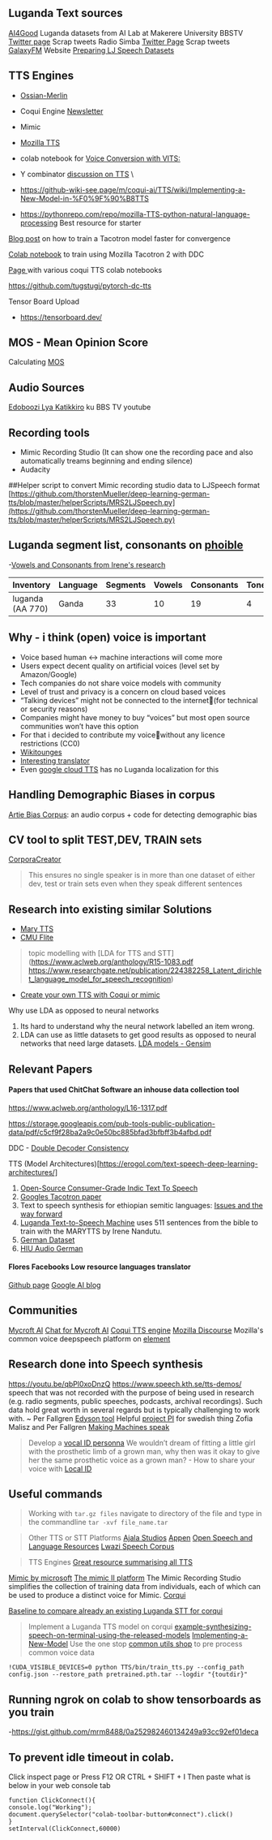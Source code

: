 ## Luganda Text sources
[AI4Good](https://github.com/AI-Lab-Makerere/Data4Good) Luganda datasets from AI Lab at Makerere University
BBSTV [Twitter page](https://twitter.com/bbstvug) Scrap tweets
Radio Simba [Twitter Page](https://twitter.com/simbaradio) Scrap tweets
[GalaxyFM](https://www.galaxyfm.co.ug/luganda/) Website
[Preparing LJ Speech Datasets](https://github.com/eazhary/dctts2)
## TTS Engines
- [Ossian-Merlin](http://jrmeyer.github.io/tts/2017/09/15/Ossian-Merlin-demo.html)
- Coqui Engine [Newsletter](https://coqui.ai/)
- Mimic
- [Mozilla TTS ](https://stackoverflow.com/questions/66307611/how-do-i-get-started-training-a-custom-voice-model-with-mozilla-tts-on-ubuntu-20/66307612#66307612)
- colab notebook for [Voice Conversion with VITS:](https://colab.research.google.com/drive/1CO61pZizDj7en71NQG_aqqKdGaA_SaBf?usp=sharing)


- Y combinator [discussion on TTS](https://news.ycombinator.com/item?id=26790951) \

- https://github-wiki-see.page/m/coqui-ai/TTS/wiki/Implementing-a-New-Model-in-%F0%9F%90%B8TTS

- https://pythonrepo.com/repo/mozilla-TTS-python-natural-language-processing   Best resource for starter

[Blog post](https://erogol.com/gradual-training-with-tacotron-for-faster-convergence/) on how to train a Tacotron model faster for convergence

[Colab notebook](https://colab.research.google.com/drive/1OKnoOA69mnzr9kDY6lrnoitGo6Xk6ADl?usp=sharing) to train using Mozilla Tacotron 2 with DDC

[Page ](https://github-wiki-see.page/m/coqui-ai/TTS/wiki/Experimental-Released-Models) with various coqui TTS colab notebooks

https://github.com/tugstugi/pytorch-dc-tts

Tensor Board Upload

- https://tensorboard.dev/

## MOS - Mean Opinion Score
Calculating [MOS](https://www.microsoft.com/en-us/research/wp-content/uploads/2011/05/0002416.pdf)


## Audio Sources
[Edoboozi Lya Katikkiro](https://youtu.be/pOiupNeTibQ) ku BBS TV youtube

## Recording tools
- Mimic Recording Studio (It can show one the recording pace and also automatically treams beginning and ending silence)
- Audacity


##Helper script to convert Mimic recording studio data to LJSpeech format
[https://github.com/thorstenMueller/deep-learning-german-tts/blob/master/helperScripts/MRS2LJSpeech.py](https://github.com/thorstenMueller/deep-learning-german-tts/blob/master/helperScripts/MRS2LJSpeech.py)


## Luganda segment list, consonants on [phoible](https://phoible.org/inventories/view/770#tipa)
-[Vowels and Consonants from Irene's research](https://github.com/Nandutu/luganda_dataset)

| Inventory	| Language | Segments |Vowels | Consonants| Tones |
|-----------|----------|----------|-------|-----------|-------|
| luganda (AA 770)|	Ganda	|33	|10	|19	|4 |

##  Why - i think (open) voice is important
- Voice based human <-> machine interactions will come more
- Users expect decent quality on artificial voices (level set by Amazon/Google)
- Tech companies do not share voice models with community
- Level of trust and privacy is a concern on cloud based voices
- “Talking devices” might not be connected to the internet(for technical or security reasons)
- Companies might have money to buy “voices” but most open source communities won’t have this option
- For that i decided to contribute my voicewithout any licence restrictions (CC0)
- [Wikitounges](https://www.youtube.com/watch?v=AYgWSuv00pc)
- [Interesting translator](https://www.microsoft.com/en-us/translator/education/microsoft-teams-multilingual-meeting/)
- Even [google  cloud TTS](https://cloud.google.com/text-to-speech/docs/voices) has no Luganda localization for this
## Handling Demographic Biases in corpus
[Artie Bias Corpus](https://github.com/artie-inc/artie-bias-corpus): an audio corpus + code for detecting demographic bias 

## CV tool to split TEST,DEV, TRAIN sets
[CorporaCreator](https://github.com/mozilla/CorporaCreator)
> This ensures no single speaker is in more than one dataset of either dev, test or train sets even when they speak different sentences

## Research into existing similar Solutions
- [Mary TTS](http://mary.dfki.de/)
- [CMU Flite](http://www.festvox.org/flite/)
> topic modelling with [LDA for TTS and STT](https://www.aclweb.org/anthology/R15-1083.pdf
https://www.researchgate.net/publication/224382258_Latent_dirichlet_language_model_for_speech_recognition)
- [Create your own TTS with Coqui or mimic](https://www.youtube.com/watch?v=4YT8WZT_x48)

Why use LDA as opposed to neural networks
1. Its hard to understand why the neural network labelled an item wrong.
2. LDA can use as little datasets to get good results as opposed to neural networks that need large datasets.
[LDA models - Gensim](https://radimrehurek.com/gensim_3.8.3/models/ldamodel.html)

## Relevant Papers
#### Papers that used ChitChat Software an inhouse data collection tool
https://www.aclweb.org/anthology/L16-1317.pdf

https://storage.googleapis.com/pub-tools-public-publication-data/pdf/c5cf9f28ba2a9c0e50bc885bfad3bfbff3b4afbd.pdf

DDC - [Double Decoder Consistency](https://erogol.com/solving-attention-problems-of-tts-models-with-double-decoder-consistency/)

TTS (Model Architectures)[https://erogol.com/text-speech-deep-learning-architectures/]


1. [Open-Source Consumer-Grade Indic Text To Speech](https://www.cs.cmu.edu/~awb/papers/aup_ssw9_2016.pdf)
2. [Googles Tacotron paper](https://arxiv.org/pdf/1703.10135.pdf)
3. Text to speech synthesis for ethiopian semitic languages: [Issues and the way forward](https://ieeexplore.ieee.org/document/7331949/authors#authors) 
4. [Luganda Text-to-Speech Machine](https://arxiv.org/ftp/arxiv/papers/2005/2005.05447.pdf) uses 511 sentences from the bible to train with the MARYTTS by Irene Nandutu. 
5. [German Dataset](https://github.com/thorstenMueller/deep-learning-german-tts)
6. [HIU Audio German](https://github.com/iisys-hof/HUI-Audio-Corpus-German)

#### Flores Facebooks Low resource languages translator
[Github page](https://github.com/facebookresearch/flores)
[Google AI blog](https://ai.googleblog.com/search/label/TTS)


## Communities
[Mycroft AI](https://community.mycroft.ai/)
[Chat for Mycroft AI](https://chat.mycroft.ai)
[Coqui TTS engine](https://gitter.im/coqui-ai/TTS)
[Mozilla Discourse](https://discourse.mozilla.org/search?q=text%20to%20speech)
Mozilla's common voice deepspeech platform on [element](https://app.element.io/#/room/#common-voice:mozilla.org)

## Research done into Speech synthesis
https://youtu.be/qbPl0xoDnzQ
https://www.speech.kth.se/tts-demos/
speech that was not recorded with the purpose of being used in research (e.g. radio segments, public speeches, podcasts, archival recordings). Such data hold great worth in several regards but is typically challenging to work with.  ~ 
Per Fallgren 
[Edyson tool](https://github.com/perfall/Edyson)
Helpful [project PI](https://glottolog.org/resource/languoid/id/gand1255) for swedish thing Zofia Malisz and Per Fallgren
[Making Machines speak](https://www.youtube.com/watch?v=m-Uwb-Bg144&t=2303s)

> Develop a [vocal ID personna](https://vocalid.ai/about-us/)
We wouldn’t dream of fitting a little girl with the prosthetic limb of a grown man, why then was it okay to give her the same prosthetic voice as a grown man? - 
How to share your voice with [Local ID](https://vocalid.ai/voicebank/)


## Useful commands
> Working with `tar.gz files`
navigate to directory of the file and type in the commandline
`tar -xvf file_name.tar` 

> Other TTS or STT Platforms
[Ajala Studios](https://thespindle.org/project/speech-technologies-for-addressing-digital-access-in-africa/)
[Appen](https://appen.com/datasets/english-to-swahili-audio-recording-and-transcription/)
[Open Speech and Language Resources](https://openslr.org/)
[Lwazi Speech Corpus](https://sites.google.com/site/lwazispeechcorpus/)



> TTS Engines
[Great resource summarising all TTS](https://mycroft-ai.gitbook.io/docs/using-mycroft-ai/customizations/tts-engine#amazon-polly
)

[Mimic by microsoft](https://mycroft-ai.gitbook.io/docs/mycroft-technologies/mimic-overview)
[The mimic II platform](https://mycroft.ai/blog/mimic-2-is-live/)
The Mimic Recording Studio simplifies the collection of training data from individuals, each of which can be used to produce a distinct voice for Mimic.
[Corqui](https://coqui.ai/code)

[Baseline to compare already an existing Luganda STT for corqui](https://coqui.ai/luganda/itml/v0.1.0#model-details)

> Implement a Luganda TTS model on corqui
[example-synthesizing-speech-on-terminal-using-the-released-models](https://github.com/coqui-ai/TTS#example-synthesizing-speech-on-terminal-using-the-released-models)
[Implementing-a-New-Model](https://github.com/coqui-ai/TTS/wiki/Implementing-a-New-Model-in-%F0%9F%90%B8TTS)
Use the one stop [common utils shop](https://github.com/ftyers/commonvoice-utils) to pre process common voice data

`!CUDA_VISIBLE_DEVICES=0 python TTS/bin/train_tts.py --config_path config.json --restore_path pretrained.pth.tar --logdir "{toutdir}"`

## Running ngrok on colab to show tensorboards as you train
-https://gist.github.com/mrm8488/0a252982460134249a93cc92ef01deca 

## To prevent idle timeout in colab. 

Click inspect page or Press F12 OR CTRL + SHIFT + I 
Then paste what is below in your web console tab
```
function ClickConnect(){
console.log("Working");
document.querySelector("colab-toolbar-button#connect").click()
}
setInterval(ClickConnect,60000)
```


 